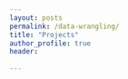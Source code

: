 ```yaml
---
layout: posts
permalink: /data-wrangling/
title: "Projects"
author_profile: true
header:
  
---
```



